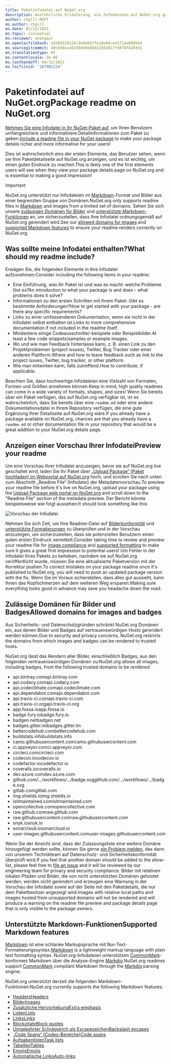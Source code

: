 ```yaml
---
title: Paketinfodatei auf NuGet.org
description: Ausführliche Erläuterung, wie Infodateien auf NuGet.org gerendert werden, und was zu tun ist, wenn Probleme auftreten.
author: chgill-MSFT
ms.author: chgill
ms.date: 02/23/2021
ms.topic: conceptual
ms.reviewer: anangaur
ms.openlocfilehash: a5d68329128c9e9d047fe10e08ce41f1ae0895b4
ms.sourcegitcommit: 40c039ace0330dd9e68922882017f9878f4283d1
ms.translationtype: HT
ms.contentlocale: de-DE
ms.lasthandoff: 04/22/2021
ms.locfileid: "107902224"
---
```

# <a name="package-readme-on-nugetorg"></a><span data-ttu-id="efa77-103">Paketinfodatei auf NuGet.org</span><span class="sxs-lookup"><span data-stu-id="efa77-103">Package readme on NuGet.org</span></span>

<span data-ttu-id="efa77-104">[Nehmen Sie eine Infodatei in Ihr NuGet-Paket auf](https://docs.microsoft.com/nuget/reference/msbuild-targets#packagereadmefile), um Ihren Benutzern umfangreichere und informativere Detailinformationen zum Paket zu geben.</span><span class="sxs-lookup"><span data-stu-id="efa77-104">[Include a readme file in your NuGet package](https://docs.microsoft.com/nuget/reference/msbuild-targets#packagereadmefile) to make your package details richer and more informative for your users!</span></span>

<span data-ttu-id="efa77-105">Dies ist wahrscheinlich eins der ersten Elemente, das Benutzer sehen, wenn sie Ihre Paketdetailseite auf NuGet.org anzeigen, und es ist wichtig, um einen guten Eindruck zu machen.</span><span class="sxs-lookup"><span data-stu-id="efa77-105">This is likely one of the first elements users will see when they view your package details page on NuGet.org and is essential to making a good impression!</span></span>

> [!IMPORTANT]
> <span data-ttu-id="efa77-106">NuGet.org unterstützt nur Infodateien im [Markdown](https://daringfireball.net/projects/markdown/)-Format und Bilder aus einer begrenzten Gruppe von Domänen.</span><span class="sxs-lookup"><span data-stu-id="efa77-106">NuGet.org only supports readme files in [Markdown](https://daringfireball.net/projects/markdown/) and images from a limited set of domains.</span></span> <span data-ttu-id="efa77-107">Sehen Sie sich unsere [zulässigen Domänen für Bilder](#allowed-domains-for-images-and-badges) und [unterstützte Markdown-Funktionen](#supported-markdown-features) an, um sicherzustellen, dass Ihre Infodatei ordnungsgemäß auf NuGet.org gerendert wird.</span><span class="sxs-lookup"><span data-stu-id="efa77-107">See our [allowed domains for images](#allowed-domains-for-images-and-badges) and [supported Markdown features](#supported-markdown-features) to ensure your readme renders correctly on NuGet.org.</span></span>

## <a name="what-should-my-readme-include"></a><span data-ttu-id="efa77-108">Was sollte meine Infodatei enthalten?</span><span class="sxs-lookup"><span data-stu-id="efa77-108">What should my readme include?</span></span>

<span data-ttu-id="efa77-109">Erwägen Sie, die folgenden Elemente in Ihre Infodatei aufzunehmen:</span><span class="sxs-lookup"><span data-stu-id="efa77-109">Consider including the following items in your readme:</span></span>
* <span data-ttu-id="efa77-110">Eine Einführung, was Ihr Paket ist und was es macht: welche Probleme löst es?</span><span class="sxs-lookup"><span data-stu-id="efa77-110">An introduction to what your package is and does - what problems does it solve?</span></span>
* <span data-ttu-id="efa77-111">Informationen zu den ersten Schritten mit Ihrem Paket: Gibt es bestimmte Anforderungen?</span><span class="sxs-lookup"><span data-stu-id="efa77-111">How to get started with your package - are there any specific requirements?</span></span>
* <span data-ttu-id="efa77-112">Links zu einer umfassenderen Dokumentation, wenn sie nicht in der Infodatei selbst enthalten ist.</span><span class="sxs-lookup"><span data-stu-id="efa77-112">Links to more comprehensive documentation if not included in the readme itself.</span></span>
* <span data-ttu-id="efa77-113">Mindestens einige Codeausschnitte/-beispiele oder Beispielbilder.</span><span class="sxs-lookup"><span data-stu-id="efa77-113">At least a few code snippets/samples or example images.</span></span>
* <span data-ttu-id="efa77-114">Wo und wie man Feedback hinterlasse kann, z. B. einen Link zu den Projektproblemen (project issues), Twitter, Bug Tracker oder einer anderen Plattform.</span><span class="sxs-lookup"><span data-stu-id="efa77-114">Where and how to leave feedback such as link to the project issues, Twitter, bug tracker, or other platform.</span></span>
* <span data-ttu-id="efa77-115">Wie man mitwirken kann, falls zutreffend.</span><span class="sxs-lookup"><span data-stu-id="efa77-115">How to contribute, if applicable.</span></span>

<span data-ttu-id="efa77-116">Beachten Sie, dass hochwertige Infodateien eine Vielzahl von Formaten, Formen und Größen annehmen können.</span><span class="sxs-lookup"><span data-stu-id="efa77-116">Keep in mind, high quality readmes can come in a wide variety of formats, shapes, and sizes!</span></span> <span data-ttu-id="efa77-117">Wenn Sie bereits über ein Paket verfügen, das auf NuGet.org verfügbar ist, ist es wahrscheinlich, dass Sie bereits über eine `readme.md` oder eine andere Dokumentationsdatei in Ihrem Repository verfügen, die eine gute Ergänzung Ihrer Detailseite auf NuGet.org wäre.</span><span class="sxs-lookup"><span data-stu-id="efa77-117">If you already have a package available on NuGet.org, chances are that you already have a `readme.md` or other documentation file in your repository that would be a great addition to your NuGet.org details page.</span></span>

## <a name="preview-your-readme"></a><span data-ttu-id="efa77-118">Anzeigen einer Vorschau Ihrer Infodatei</span><span class="sxs-lookup"><span data-stu-id="efa77-118">Preview your readme</span></span>

<span data-ttu-id="efa77-119">Um eine Vorschau Ihrer Infodatei anzuzeigen, bevor sie auf NuGet.org live geschaltet wird, laden Sie Ihr Paket über [„Upload Package“ (Paket hochladen) im Webportal auf NuGet.org](https://docs.microsoft.com/nuget/nuget-org/publish-a-package#web-portal-use-the-upload-package-tab-on-nugetorg) hoch, und scrollen Sie nach unten zum Abschnitt „Readme File“ (Infodatei) der Metadatenvorschau.</span><span class="sxs-lookup"><span data-stu-id="efa77-119">To preview your readme file before it's live on NuGet.org, upload your package using the [Upload Package web portal on NuGet.org](https://docs.microsoft.com/nuget/nuget-org/publish-a-package#web-portal-use-the-upload-package-tab-on-nugetorg) and scroll down to the "Readme File" section of the metadata preview.</span></span> <span data-ttu-id="efa77-120">Der Bericht könnte beispielsweise wie folgt aussehen:</span><span class="sxs-lookup"><span data-stu-id="efa77-120">It should look something like this:</span></span>

![Vorschau der Infodatei](media\readme-upload-preview.PNG)

<span data-ttu-id="efa77-122">Nehmen Sie sich Zeit, um Ihre Readme-Datei auf [Bilderkonformität](#allowed-domains-for-images-and-badges) und [unterstützte Formatierungen](#supported-markdown-features) zu überprüfen und in der Vorschau anzuzeigen, um sicherzustellen, dass sie potenziellen Benutzern einen guten ersten Eindruck vermittelt.</span><span class="sxs-lookup"><span data-stu-id="efa77-122">Consider taking time to review and preview your readme file for [image compliance](#allowed-domains-for-images-and-badges) and [supported formatting](#supported-markdown-features) to make sure it gives a great first impression to potential users!</span></span> <span data-ttu-id="efa77-123">Um Fehler in der Infodatei Ihres Pakets zu beheben, nachdem sie auf NuGet.org veröffentlicht wurde, müssen Sie eine aktualisierte Paketversion mit der Korrektur pushen.</span><span class="sxs-lookup"><span data-stu-id="efa77-123">To correct mistakes on your package readme once it's published to NuGet.org, you will need to push an updated package version with the fix.</span></span> <span data-ttu-id="efa77-124">Wenn Sie im Voraus sicherstellen, dass alles gut aussieht, kann Ihnen das Kopfschmerzen auf dem weiteren Weg ersparen.</span><span class="sxs-lookup"><span data-stu-id="efa77-124">Making sure everything looks good in advance may save you headache down the road.</span></span>
## <a name="allowed-domains-for-images-and-badges"></a><span data-ttu-id="efa77-125">Zulässige Domänen für Bilder und Badges</span><span class="sxs-lookup"><span data-stu-id="efa77-125">Allowed domains for images and badges</span></span>

<span data-ttu-id="efa77-126">Aus Sicherheits- und Datenschutzgründen schränkt NuGet.org Domänen ein, aus denen Bilder und Badges auf vertrauenswürdigen Hosts gerendert werden können.</span><span class="sxs-lookup"><span data-stu-id="efa77-126">Due to security and privacy concerns, NuGet.org restricts the domains from which images and badges can be rendered to trusted hosts.</span></span> 

<span data-ttu-id="efa77-127">NuGet.org lässt das Rendern aller Bilder, einschließlich Badges, aus den folgenden vertrauenswürdigen Domänen zu:</span><span class="sxs-lookup"><span data-stu-id="efa77-127">NuGet.org allows all images, including badges, from the following trusted domains to be rendered:</span></span>
* <span data-ttu-id="efa77-128">api.bintray.com</span><span class="sxs-lookup"><span data-stu-id="efa77-128">api.bintray.com</span></span>
* <span data-ttu-id="efa77-129">api.codacy.com</span><span class="sxs-lookup"><span data-stu-id="efa77-129">api.codacy.com</span></span>
* <span data-ttu-id="efa77-130">api.codeclimate.com</span><span class="sxs-lookup"><span data-stu-id="efa77-130">api.codeclimate.com</span></span>
* <span data-ttu-id="efa77-131">api.dependabot.com</span><span class="sxs-lookup"><span data-stu-id="efa77-131">api.dependabot.com</span></span>
* <span data-ttu-id="efa77-132">api.travis-ci.com</span><span class="sxs-lookup"><span data-stu-id="efa77-132">api.travis-ci.com</span></span>
* <span data-ttu-id="efa77-133">api.travis-ci.org</span><span class="sxs-lookup"><span data-stu-id="efa77-133">api.travis-ci.org</span></span>
* <span data-ttu-id="efa77-134">app.fossa.io</span><span class="sxs-lookup"><span data-stu-id="efa77-134">app.fossa.io</span></span>
* <span data-ttu-id="efa77-135">badge.fury.io</span><span class="sxs-lookup"><span data-stu-id="efa77-135">badge.fury.io</span></span>
* <span data-ttu-id="efa77-136">badgen.net</span><span class="sxs-lookup"><span data-stu-id="efa77-136">badgen.net</span></span>
* <span data-ttu-id="efa77-137">badges.gitter.im</span><span class="sxs-lookup"><span data-stu-id="efa77-137">badges.gitter.im</span></span>
* <span data-ttu-id="efa77-138">bettercodehub.com</span><span class="sxs-lookup"><span data-stu-id="efa77-138">bettercodehub.com</span></span>
* <span data-ttu-id="efa77-139">buildstats.info</span><span class="sxs-lookup"><span data-stu-id="efa77-139">buildstats.info</span></span>
* <span data-ttu-id="efa77-140">camo.githubusercontent.com</span><span class="sxs-lookup"><span data-stu-id="efa77-140">camo.githubusercontent.com</span></span>
* <span data-ttu-id="efa77-141">ci.appveyor.com</span><span class="sxs-lookup"><span data-stu-id="efa77-141">ci.appveyor.com</span></span>
* <span data-ttu-id="efa77-142">circleci.com</span><span class="sxs-lookup"><span data-stu-id="efa77-142">circleci.com</span></span>
* <span data-ttu-id="efa77-143">codecov.io</span><span class="sxs-lookup"><span data-stu-id="efa77-143">codecov.io</span></span>
* <span data-ttu-id="efa77-144">codefactor.io</span><span class="sxs-lookup"><span data-stu-id="efa77-144">codefactor.io</span></span>
* <span data-ttu-id="efa77-145">coveralls.io</span><span class="sxs-lookup"><span data-stu-id="efa77-145">coveralls.io</span></span>
* <span data-ttu-id="efa77-146">dev.azure.com</span><span class="sxs-lookup"><span data-stu-id="efa77-146">dev.azure.com</span></span>
* <span data-ttu-id="efa77-147">github.com/.../workflows/.../badge.svg</span><span class="sxs-lookup"><span data-stu-id="efa77-147">github.com/.../workflows/.../badge.svg</span></span>
* <span data-ttu-id="efa77-148">gitlab.com</span><span class="sxs-lookup"><span data-stu-id="efa77-148">gitlab.com</span></span>
* <span data-ttu-id="efa77-149">img.shields.io</span><span class="sxs-lookup"><span data-stu-id="efa77-149">img.shields.io</span></span>
* <span data-ttu-id="efa77-150">isitmaintained.com</span><span class="sxs-lookup"><span data-stu-id="efa77-150">isitmaintained.com</span></span>
* <span data-ttu-id="efa77-151">opencollective.com</span><span class="sxs-lookup"><span data-stu-id="efa77-151">opencollective.com</span></span>
* <span data-ttu-id="efa77-152">raw.github.com</span><span class="sxs-lookup"><span data-stu-id="efa77-152">raw.github.com</span></span>
* <span data-ttu-id="efa77-153">raw.githubusercontent.com</span><span class="sxs-lookup"><span data-stu-id="efa77-153">raw.githubusercontent.com</span></span>
* <span data-ttu-id="efa77-154">snyk.io</span><span class="sxs-lookup"><span data-stu-id="efa77-154">snyk.io</span></span>
* <span data-ttu-id="efa77-155">sonarcloud.io</span><span class="sxs-lookup"><span data-stu-id="efa77-155">sonarcloud.io</span></span>
* <span data-ttu-id="efa77-156">user-images.githubusercontent.com</span><span class="sxs-lookup"><span data-stu-id="efa77-156">user-images.githubusercontent.com</span></span>

<span data-ttu-id="efa77-157">Wenn Sie der Ansicht sind, dass der Zulassungsliste eine weitere Domäne hinzugefügt werden sollte, können Sie gerne [ein Problem melden](https://github.com/NuGet/NuGetGallery/issues), das dann von unserem Technikteam auf Datenschutz- und Sicherheitskonformität überprüft wird.</span><span class="sxs-lookup"><span data-stu-id="efa77-157">If you feel that another domain should be added to the allow-list, please feel free to [file an issue](https://github.com/NuGet/NuGetGallery/issues) and it will be reviewed by our engineering team for privacy and security compliance.</span></span> <span data-ttu-id="efa77-158">Bilder mit relativen lokalen Pfaden und Bilder, die von nicht unterstützten Domänen gehostet werden, werden nicht gerendert und erzeugen eine Warnung in der Vorschau der Infodatei sowie auf der Seite mit den Paketdetails, die nur dem Paketbesitzer angezeigt wird.</span><span class="sxs-lookup"><span data-stu-id="efa77-158">Images with relative local paths and images hosted from unsupported domains will not be rendered and will produce a warning on the readme file preview and package details page that is only visible to the package owners.</span></span>

## <a name="supported-markdown-features"></a><span data-ttu-id="efa77-159">Unterstützte Markdown-Funktionen</span><span class="sxs-lookup"><span data-stu-id="efa77-159">Supported Markdown features</span></span>
<span data-ttu-id="efa77-160">[Markdown](https://daringfireball.net/projects/markdown/) ist eine schlanke Markupsprache mit Nur-Text-Formatierungssyntax.</span><span class="sxs-lookup"><span data-stu-id="efa77-160">[Markdown](https://daringfireball.net/projects/markdown/) is a lightweight markup language with plain text formatting syntax.</span></span> <span data-ttu-id="efa77-161">NuGet.org-Infodateien unterstützen [CommonMark](https://commonmark.org/)-konformes Markdown über die Analyse-Engine [Markdig](https://github.com/lunet-io/markdig).</span><span class="sxs-lookup"><span data-stu-id="efa77-161">NuGet.org readmes support [CommonMark](https://commonmark.org/) compliant Markdown through the [Markdig](https://github.com/lunet-io/markdig) parsing engine.</span></span>

<span data-ttu-id="efa77-162">NuGet.org unterstützt derzeit die folgenden Markdown-Funktionen:</span><span class="sxs-lookup"><span data-stu-id="efa77-162">NuGet.org currently supports the following Markdown features:</span></span>
* [<span data-ttu-id="efa77-163">Headers</span><span class="sxs-lookup"><span data-stu-id="efa77-163">Headers</span></span>](https://spec.commonmark.org/0.29/#atx-headings)
* [<span data-ttu-id="efa77-164">Bilder</span><span class="sxs-lookup"><span data-stu-id="efa77-164">Images</span></span>](https://spec.commonmark.org/0.29/#images)
* [<span data-ttu-id="efa77-165">Zusätzliche Hervorhebung</span><span class="sxs-lookup"><span data-stu-id="efa77-165">Extra emphasis</span></span>](https://github.com/xoofx/markdig/blob/master/src/Markdig.Tests/Specs/EmphasisExtraSpecs.md)
* [<span data-ttu-id="efa77-166">Listen</span><span class="sxs-lookup"><span data-stu-id="efa77-166">Lists</span></span>](https://spec.commonmark.org/0.29/#lists)
* [<span data-ttu-id="efa77-167">Links</span><span class="sxs-lookup"><span data-stu-id="efa77-167">Links</span></span>](https://spec.commonmark.org/0.29/#links)
* [<span data-ttu-id="efa77-168">Blockzitate</span><span class="sxs-lookup"><span data-stu-id="efa77-168">Block quotes</span></span>](https://spec.commonmark.org/0.29/#block-quotes)
* [<span data-ttu-id="efa77-169">Umgekehrter Schrägstrich als Escapezeichen</span><span class="sxs-lookup"><span data-stu-id="efa77-169">Backslash escapes</span></span>](https://spec.commonmark.org/0.29/#backslash-escapes)
* [<span data-ttu-id="efa77-170">„Code Spans“ (Codes-Bereiche)</span><span class="sxs-lookup"><span data-stu-id="efa77-170">Code spans</span></span>](https://spec.commonmark.org/0.29/#code-spans)
* [<span data-ttu-id="efa77-171">Aufgabenlisten</span><span class="sxs-lookup"><span data-stu-id="efa77-171">Task lists</span></span>](https://github.com/xoofx/markdig/blob/master/src/Markdig.Tests/Specs/TaskListSpecs.md)
* [<span data-ttu-id="efa77-172">Tabellen</span><span class="sxs-lookup"><span data-stu-id="efa77-172">Tables</span></span>](https://github.com/xoofx/markdig/blob/master/src/Markdig.Tests/Specs/PipeTableSpecs.md)
* [<span data-ttu-id="efa77-173">Emojis</span><span class="sxs-lookup"><span data-stu-id="efa77-173">Emojis</span></span>](https://github.com/xoofx/markdig/blob/master/src/Markdig.Tests/Specs/EmojiSpecs.md)
* [<span data-ttu-id="efa77-174">Automatische Links</span><span class="sxs-lookup"><span data-stu-id="efa77-174">Auto-links</span></span>](https://github.com/xoofx/markdig/blob/master/src/Markdig.Tests/Specs/AutoLinks.md)


